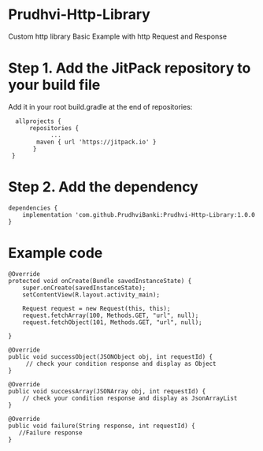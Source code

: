 # Prudhvi-Http-Library
Custom http library
Basic Example with http Request and Response

# Step 1. Add the JitPack repository to your build file
Add it in your root build.gradle at the end of repositories:

      allprojects {
          repositories {
			    ...
	        maven { url 'https://jitpack.io' }
	       }
     }
# Step 2. Add the dependency

    dependencies {
        implementation 'com.github.PrudhviBanki:Prudhvi-Http-Library:1.0.0
    }

# Example code 
    @Override
    protected void onCreate(Bundle savedInstanceState) {
        super.onCreate(savedInstanceState);
        setContentView(R.layout.activity_main);

        Request request = new Request(this, this);
        request.fetchArray(100, Methods.GET, "url", null);
        request.fetchObject(101, Methods.GET, "url", null);

    }

    @Override
    public void successObject(JSONObject obj, int requestId) {
         // check your condition response and display as Object
    }

    @Override
    public void successArray(JSONArray obj, int requestId) {
        // check your condition response and display as JsonArrayList
    }

    @Override
    public void failure(String response, int requestId) {
       //Failure response
    }
